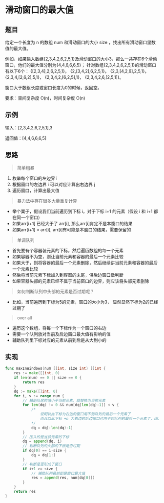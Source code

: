 # 滑动窗口的最大值

## 题目

给定一个长度为 n 的数组 num 和滑动窗口的大小 size ，找出所有滑动窗口里数值的最大值。

例如，如果输入数组{2,3,4,2,6,2,5,1}及滑动窗口的大小3，那么一共存在6个滑动窗口，他们的最大值分别为{4,4,6,6,6,5}； 针对数组{2,3,4,2,6,2,5,1}的滑动窗口有以下6个： {[2,3,4],2,6,2,5,1}， {2,[3,4,2],6,2,5,1}， {2,3,[4,2,6],2,5,1}， {2,3,4,[2,6,2],5,1}， {2,3,4,2,[6,2,5],1}， {2,3,4,2,6,[2,5,1]}。

窗口大于数组长度或窗口长度为0的时候，返回空。

要求：空间复杂度 O(n)，时间复杂度 O(n)

## 示例

输入：[2,3,4,2,6,2,5,1],3

返回值：[4,4,6,6,6,5]

## 思路

> 简单粗暴

1. 枚举每个窗口的左边界 i
2. 根据窗口的左边界 i 可以对应计算出右边界 j
3. 遍历窗口，计算出最大值

> 暴力法中存在很多大量重复计算

* 举个栗子，假设我们当前遍历到下标 i，对于下标 i+1 的元素（假设 i 和 i+1 都在同一个窗口）
* 如果arr[i+1] 已经大于了 arr[i], 那么arr[i]肯定不是本窗口的结果
* 如果arr[i+1] < arr[i], arr[i]有可能是本窗口的结果，需要保留的

> 单调队列

* 首先要有个容器装元素的下标，然后遍历数组的每一个元素
* 如果容器不为空，则让当前元素和容器的最后一个元素比较
* 如果大于，则将容器的最后一个元素删除，然后继续讲当前元素和容器的最后一个元素比较
* 然后将当前元素下标加入到容器的末尾，供后边窗口做判断
* 如果容器头部的元素已经不属于当前窗口的边界，则应该将头部元素删除

> 如何判断队列中头部的元素是否过期呢？

* 比如，当前遍历到下标为5的元素，窗口的大小为3， 显然显然下标为2的已经过期了

> over all

* 遍历这个数组，将每一个下标作为一个窗口的右边
* 需要一个队列放对当前及后边窗口最大值有影响的值
* 辅助队列里下标对应的元素从前到后是从大到小的

## 实现

```go
func maxInWindows(num []int, size int) []int {
	res := make([]int, 0)
	if len(num) == 0 || size == 0 {
		return res
	}
	dq := make([]int, 0)
	for i, v := range num {
		// 辅助队尾的值小于当前元素，就替换为当前元素
		for len(dq) != 0 && num[dq[len(dq)-1]] < v {
			/*
				说明以此下标为右边的窗口用不到队列的最后一个元素了
				而且以此下标 +n 为右边的后边窗口也用不到队列的最后一个元素了，因为当前元素都比这个元素大了
			*/
			dq = dq[:len(dq)-1]
		}
		// 压入的是当前元素的下标
		dq = append(dq, i)
		// 判断队列的头部的下标是否过期
		if dq[0] == i-size {
			dq = dq[1:]
		}
		// 判断是否形成了窗口
		if i+1 >= size {
			// 辅助队列最前即是窗口最大值
			res = append(res, num[dq[0]])
		}
	}
	return res
}
```